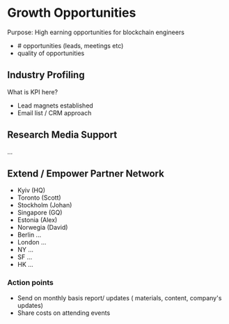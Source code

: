 # Growth Opportunities

Purpose: High earning opportunities for blockchain engineers

* \# opportunities \(leads, meetings etc\)
* quality of opportunities

## Industry Profiling

What is KPI here? 

* Lead magnets established
* Email list / CRM approach

## Research Media Support

...

## Extend / Empower Partner Network

* Kyiv \(HQ\)
* Toronto \(Scott\)
* Stockholm \(Johan\)
* Singapore \(GQ\)
* Estonia \(Alex\)
* Norwegia \(David\)
* Berlin ...
* London ...
* NY ...
* SF ...
* HK ...

### Action points

* Send on monthly basis report/ updates \( materials, content, company's updates\)
* Share costs on attending events



